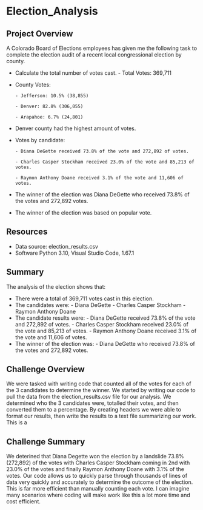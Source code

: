 # Election_Analysis
## Project Overview
A Colorado Board of Elections employees has given me the following task to complete the election audit of a recent local congressional election by county.

* Calculate the total number of votes cast. - Total Votes: 369,711
* County Votes:

      - Jefferson: 10.5% (38,855)
      
      - Denver: 82.8% (306,055)
     
      - Arapahoe: 6.7% (24,801)
 
* Denver county had the highest amount of votes.

* Votes by candidate:

      - Diana DeGette received 73.8% of the vote and 272,892 of votes.
      
      - Charles Casper Stockham received 23.0% of the vote and 85,213 of votes.
      
      - Raymon Anthony Doane received 3.1% of the vote and 11,606 of votes.
      
* The winner of the election was Diana DeGette who received 73.8% of the votes and 272,892 votes.
 
* The winner of the election was based on popular vote.

## Resources
- Data source: election_results.csv
- Software Python 3.10, Visual Studio Code, 1.67.1

## Summary
The analysis of the election shows that:
- There were a total of 369,711 votes cast in this election.
- The candidates were: 
      - Diana DeGette
      - Charles Casper Stockham
      - Raymon Anthony Doane
- The candidate results were:
      - Diana DeGette received 73.8% of the vote and 272,892 of votes.
      - Charles Casper Stockham received 23.0% of the vote and 85,213 of votes.
      - Raymon Anthony Doane received 3.1% of the vote and 11,606 of votes.
- The winner of the election was:
      - Diana DeGette who received 73.8% of the votes and 272,892 votes.

## Challenge Overview
We were tasked with writing code that counted all of the votes for each of the 3 candidates to determine the winner. We started by writing our code to pull the data from the election_results.csv file for our analysis. We determined who the 3 candidates were, totalled their votes, and then converted them to a percentage. By creating headers we were able to format our results, then write the results to a text file summarizing our work. This is a 

## Challenge Summary
We deterined that Diana Degette won the election by a landslide 73.8% (272,892) of the votes with Charles Casper Stockham coming in 2nd with 23.0% of the votes and finally Raymon Anthony Doane with 3.1% of the votes. Our code allows us to quickly parse through thousands of lines of data very quickly and accurately to determine the outcome of the election. This is far more efficient than manually counting each vote. I can imagine many scenarios where coding will make work like this a lot more time and cost efficient. 

